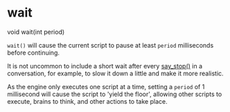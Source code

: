 # wait

<Prototype>void wait(int period)</Prototype>

`wait()` will cause the current script to pause at least `period` milliseconds before continuing.

It is not uncommon to include a short wait after every [say_stop()](./say-stop.md) in a conversation, for example, to slow it down a little and make it more realistic.

As the engine only executes one script at a time, setting a `period` of 1 millisecond will cause the script to 'yield the floor', allowing other scripts to execute, brains to think, and other actions to take place.
